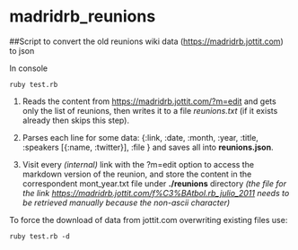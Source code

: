 # madridrb_reunions
##Script to convert the old reunions wiki data (https://madridrb.jottit.com) to json

In console
```
ruby test.rb
```

1. Reads the content from https://madridrb.jottit.com/?m=edit and gets only the list of reunions, then writes it to a file *reunions.txt* (if it exists already then skips this step).

2. Parses each line for some data: {:link, :date, :month, :year, :title, :speakers [{:name, :twitter}], :file } and saves all into **reunions.json**.

3. Visit every _(internal)_ link with the ?m=edit option to access the markdown version of the reunion, and store the content in the correspondent mont_year.txt file under **./reunions** directory _(the file for the link https://madridrb.jottit.com/f%C3%BAtbol.rb_julio_2011 needs to be retrieved manually because the non-ascii character)_


To force the download of data from jottit.com overwriting existing files use:

```
ruby test.rb -d
```

